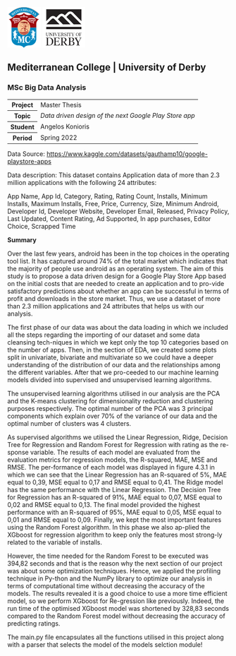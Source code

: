 ![](./img/logo_small.png)
![](./img/derby.png)

## Mediterranean College | University of Derby
### MSc Big Data Analysis

<table>
    <tr>
        <th>Project</th>
        <td>Master Thesis</td>
    </tr>
    <tr>
        <th>Topic</th>
        <td><em>Data driven design of the next Google Play Store app</em></td>
    </tr>
    <tr>
        <th>Student</th>
        <td>Angelos Konioris</td>
    </tr>
    <tr>
        <th>Period</th>
        <td>Spring 2022</td>
    </tr>
</table>

Data Source: https://www.kaggle.com/datasets/gauthamp10/google-playstore-apps

Data description: This dataset contains Application data of more than 2.3 million applications with the following 24 attributes:

App Name, App Id, Category, Rating, Rating Count, Installs, Minimum Installs, Maximum Installs, Free, Price, Currency, Size,
Minimum Android, Developer Id, Developer Website, Developer Email, Released, Privacy Policy, Last Updated, Content Rating,
Ad Supported, In app purchases, Editor Choice, Scrapped Time

**Summary**

Over the last few years, android has been in the top choices in the operating tool list. It has captured around 74% of the total market which indicates that the majority of people use android as an operating system. The aim of this study is to propose a data driven design for a Google Play Store App based on the initial costs that are needed to create an application and to pro-vide satisfactory predictions about whether an app can be successful in terms of profit and downloads in the store market. Thus, we use a dataset of more than 2.3 million applications and 24 attributes that helps us with our analysis.

The first phase of our data was about the data loading in which we included all the steps regarding the importing of our dataset and some data cleansing tech-niques in which we kept only the top 10 categories based on the number of apps. Then, in the section of EDA, we created some plots split in univariate, bivariate and multivariate so we could have a deeper understanding of the distribution of our data and the relationships among the different variables. After that we pro-ceeded to our machine learning models divided into supervised and unsupervised learning algorithms.

The unsupervised learning algorithms utilised in our analysis are the PCA and the K-means clustering for dimensionality reduction and clustering purposes respectively. The optimal number of the PCA was 3 principal components which explain over 70% of the variance of our data and the optimal number of clusters was 4 clusters. 

As supervised algorithms we utilised the Linear Regression, Ridge, Decision Tree for Regression and Random Forest for Regression with rating as the re-sponse variable. The results of each model are evaluated from the evaluation metrics for regression models, the R-squared, MAE, MSE and RMSE. The per-formance of each model was displayed in figure 4.3.1 in which we can see that the Linear Regression has an R-squared of 5%, MAE equal to 0,39, MSE equal to 0,17 and RMSE equal to 0,41. The Ridge model has the same performance with the Linear Regression. The Decision Tree for Regression has an R-squared of 91%, MAE equal to 0,07, MSE equal to 0,02 and RMSE equal to 0,13. The final model provided the highest performance with an R-squared of 95%, MAE equal to 0,05, MSE equal to 0,01 and RMSE equal to 0,09. Finally, we kept the most important features using the Random Forest algorithm. In this phase we also ap-plied the XGboost for regression algorithm to keep only the features most strong-ly related to the variable of installs. 

However, the time needed for the Random Forest to be executed was 394,82 seconds and that is the reason why the next section of our project was about some optimization techniques. Hence, we applied the profiling technique in Py-thon and the NumPy library to optimize our analysis in terms of computational time without decreasing the accuracy of the models. The results revealed it is a good choice to use a more time efficient model, so we perform XGboost for Re-gression like previously. Indeed, the run time of the optimised XGboost model was shortened by 328,83 seconds compared to the Random Forest model without decreasing the accuracy of predicting ratings.

The main.py file encapsulates all the functions utilised in this project along with a parser that selects the model of the models selction module!
